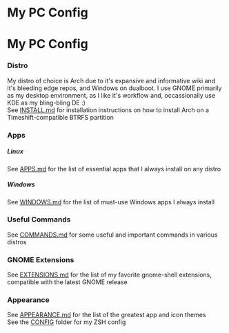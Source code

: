 # My PC Config
# My PC Config

### Distro
My distro of choice is Arch due to it's expansive and informative wiki and it's bleeding edge repos, and Windows on dualboot. I use GNOME primarily as my desktop environment, as I like it's workflow and, occassionally use KDE as my bling-bling DE :)  
See [INSTALL.md](https://github.com/maydayv7/arch-btrfs/blob/main/INSTALL.md) for installation instructions on how to install Arch on a Timeshift-compatible BTRFS partition

### Apps
##### Linux
See [APPS.md](https://github.com/maydayv7/arch-btrfs/blob/main/APPS.md) for the list of essential apps that I always install on any distro

##### Windows
See [WINDOWS.md](https://github.com/maydayv7/arch-btrfs/blob/main/WINDOWS.md) for the list of must-use Windows apps I always install

### Useful Commands
See [COMMANDS.md](https://github.com/maydayv7/arch-btrfs/blob/main/COMMANDS.md) for some useful and important commands in various distros

### GNOME Extensions
See [EXTENSIONS.md](https://github.com/maydayv7/arch-btrfs/blob/main/EXTENSIONS.md) for the list of my favorite gnome-shell extensions, compatible with the latest GNOME release

### Appearance
See [APPEARANCE.md](https://github.com/maydayv7/arch-btrfs/blob/main/APPEARANCE.md) for the list of the greatest app and icon themes  
See the [CONFIG](https://github.com/maydayv7/arch-btrfs/blob/main/CONFIG/) folder for my ZSH config

